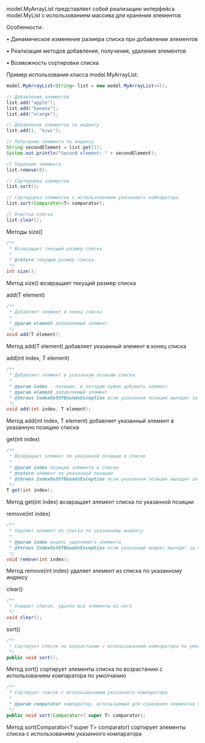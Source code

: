 
model.MyArrayList представляет собой реализацию интерфейса model.MyList с использованием массива для хранения элементов

Особенности:

• Динамическое изменение размера списка при добавлении элементов

• Реализация методов добавления, получения, удаления элементов

• Возможность сортировки списка

Пример использования класса model.MyArrayList:

```java
model.MyArrayList<String> list = new model.MyArrayList<>();

// Добавление элементов
list.add("apple");
list.add("banana");
list.add("orange");

// Добавление элементов по индексу
list.add(1, "kiwi");

// Получение элемента по индексу
String secondElement = list.get(1);
System.out.println("Second element: " + secondElement);

// Удаление элемента
list.remove(0);

// Сортировка элементов
list.sort();

// Сортировка элементов с использованием указанного компаратора
list.sort(Comparator<T> comparator);

// Очистка списка
list.clear();
```

Методы
size()


```java
/**
 * Возвращает текущий размер списка
 *
 * @return текущий размер списка
 */
int size();
```

Метод size() возвращает текущий размер списка

add(T element)


```java
/**
 * Добавляет элемент в конец списка
 *
 * @param element добавляемый элемент
 */
void add(T element);
```

Метод add(T element) добавляет указанный элемент в конец списка

add(int index, T element)


```java
/**
 * Добавляет элемент в указанную позицию списка
 *
 * @param index   позиция, в которую нужно добавить элемент
 * @param element добавляемый элемент
 * @throws IndexOutOfBoundsException если указанная позиция выходит за пределы списка
 */
void add(int index, T element);
```
Метод add(int index, T element) добавляет указанный элемент в указанную позицию списка

get(int index)


```java
/**
 * Возвращает элемент по указанной позиции в списке
 *
 * @param index позиция элемента в списке
 * @return элемент по указанной позиции
 * @throws IndexOutOfBoundsException если указанная позиция выходит за пределы списка
 */
T get(int index);
```
Метод get(int index) возвращает элемент списка по указанной позиции

remove(int index)

```java
/**
 * Удаляет элемент из списка по указанному индексу
 *
 * @param index индекс удаляемого элемента
 * @throws IndexOutOfBoundsException если указанный индекс выходит за пределы списка или ссылается на пустую ячейку
 */
void remove(int index);

```
Метод remove(int index) удаляет элемент из списка по указанному индексу

clear()


```java
/**
 * Очищает список, удаляя все элементы из него
 */
void clear();

```
sort()

```java
/**
 * Сортирует список по возрастанию с использованием компаратора по умолчанию
 */
public void sort();
```
Метод sort() сортирует элементы списка по возрастанию с использованием компаратора по умолчанию

```java
/**
 * Сортирует список с использованием указанного компаратора
 *
 * @param comparator компаратор, используемый для сравнения элементов списка
 */
public void sort(Comparator<? super T> comparator);
```
Метод sort(Comparator<? super T> comparator) сортирует элементы списка с использованием указанного компаратора
